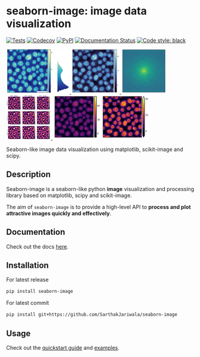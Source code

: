 # seaborn-image: image data visualization

[![Tests](https://github.com/SarthakJariwala/seaborn-image/workflows/Tests/badge.svg)](https://github.com/SarthakJariwala/seaborn-image/actions?workflow=Tests)
[![Codecov](https://codecov.io/gh/SarthakJariwala/seaborn-image/branch/master/graph/badge.svg)](https://codecov.io/gh/SarthakJariwala/seaborn-image)
[![PyPI](https://img.shields.io/pypi/v/seaborn-image.svg)](https://pypi.org/project/seaborn-image/)
[![Documentation Status](https://readthedocs.org/projects/seaborn-image/badge/?version=latest)](https://seaborn-image.readthedocs.io/en/latest/?badge=latest)
[![Code style: black](https://img.shields.io/badge/code%20style-black-000000.svg)](https://github.com/psf/black)


<div class="row">

  <a href="https://seaborn-image.readthedocs.io/en/latest/auto_examples/plot_image_hist.html">
  <img src="./images/sphx_glr_plot_image_hist_001.png" height="120" width="170">
  </a>

  <a href="https://seaborn-image.readthedocs.io/en/latest/auto_examples/plot_filter.html">
  <img src="./images/sphx_glr_plot_filter_001.png" height="120" width="130">
  </a>

  <a href="https://seaborn-image.readthedocs.io/en/latest/auto_examples/plot_fft.html">
  <img src="./images/sphx_glr_plot_fft_001.png" height="120" width="120">
  </a>

  <a href="https://seaborn-image.readthedocs.io/en/latest/auto_examples/plot_filtergrid.html">
  <img src="./images/sphx_glr_plot_filtergrid_001.png" height="120" width="120">
  </a>

  <a href="https://seaborn-image.readthedocs.io/en/latest/auto_examples/plot_image_robust.html">
  <img src="./images/sphx_glr_plot_image_robust_001.png" height="120" width="260">
  </a>

</div>


Seaborn-like image data visualization using matplotlib, scikit-image and scipy.

## Description

Seaborn-image is a seaborn-like python **image** visualization and processing library
based on matplotlib, scipy and scikit-image.

The aim of `seaborn-image` is to provide a high-level API to **process and plot attractive images quickly and effectively**.

## Documentation

Check out the docs [here](https://seaborn-image.readthedocs.io/).


## Installation

For latest release
```bash
pip install seaborn-image
```

For latest commit
```bash
pip install git+https://github.com/SarthakJariwala/seaborn-image
```

## Usage

Check out the [quickstart guide](https://seaborn-image.readthedocs.io/en/latest/quickstart.html) and [examples](https://seaborn-image.readthedocs.io/auto_examples/index.html).
